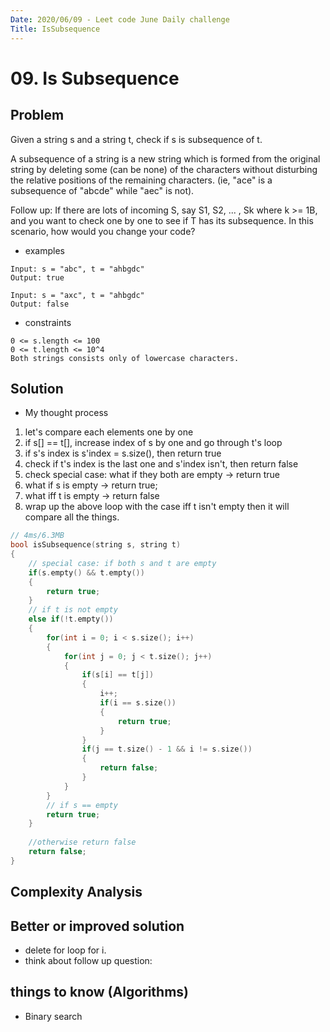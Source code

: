 ```yaml
---
Date: 2020/06/09 - Leet code June Daily challenge
Title: IsSubsequence
---
```

# 09. Is Subsequence

## Problem
Given a string s and a string t, check if s is subsequence of t.

A subsequence of a string is a new string which is formed from the original string by deleting some (can be none) of the characters without disturbing the relative positions of the remaining characters. (ie, "ace" is a subsequence of "abcde" while "aec" is not).

Follow up:
If there are lots of incoming S, say S1, S2, ... , Sk where k >= 1B, and you want to check one by one to see if T has its subsequence. In this scenario, how would you change your code?
- examples
```
Input: s = "abc", t = "ahbgdc"
Output: true

Input: s = "axc", t = "ahbgdc"
Output: false
``` 
- constraints
```
0 <= s.length <= 100
0 <= t.length <= 10^4
Both strings consists only of lowercase characters.
```

## Solution
- My thought process
1. let's compare each elements one by one
2. if s[] == t[], increase index of s by one and go through t's loop
3. if s's index is s'index = s.size(), then return true 
4. check if t's index is the last one and s'index isn't, then return false
5. check special case: what if they both are empty -> return true
6. what if s is empty -> return true;
7. what iff t is empty -> return false
8. wrap up the above loop with the case iff t isn't empty then it will compare all the things.
```cpp
// 4ms/6.3MB
bool isSubsequence(string s, string t)
{
    // special case: if both s and t are empty
    if(s.empty() && t.empty())
    {
        return true;
    }
    // if t is not empty
    else if(!t.empty())
    {
        for(int i = 0; i < s.size(); i++)
        {
            for(int j = 0; j < t.size(); j++)
            {
                if(s[i] == t[j])
                {
                    i++;
                    if(i == s.size())
                    {
                        return true;
                    }
                }
                if(j == t.size() - 1 && i != s.size())
                {
                    return false;
                }
            }
        }
        // if s == empty
        return true;
    }
    
    //otherwise return false
    return false;
}
```

## Complexity Analysis

## Better or improved solution
- delete for loop for i.
- think about follow up question:

## things to know (Algorithms)
- Binary search